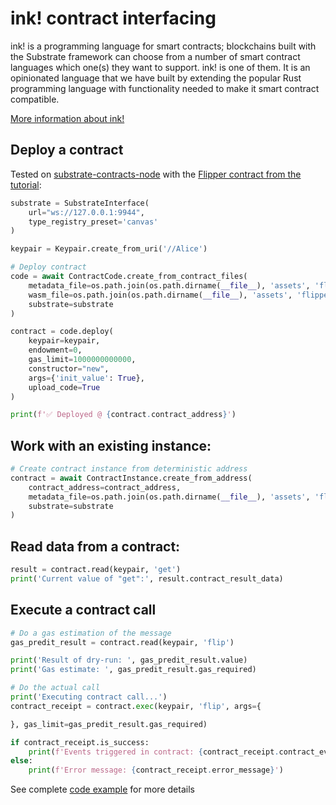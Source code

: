 # ink! contract interfacing
ink! is a programming language for smart contracts; blockchains built with the Substrate framework can choose from a 
number of smart contract languages which one(s) they want to support. ink! is one of them. It is an opinionated 
language that we have built by extending the popular Rust programming language with functionality needed to make 
it smart contract compatible.

[More information about ink!](https://use.ink/)

## Deploy a contract 

Tested on [substrate-contracts-node](https://github.com/paritytech/substrate-contracts-node) with the [Flipper contract from the tutorial](https://docs.substrate.io/tutorials/smart-contracts/prepare-your-first-contract/):

```python
substrate = SubstrateInterface(
    url="ws://127.0.0.1:9944",
    type_registry_preset='canvas'
)

keypair = Keypair.create_from_uri('//Alice')

# Deploy contract
code = await ContractCode.create_from_contract_files(
    metadata_file=os.path.join(os.path.dirname(__file__), 'assets', 'flipper.json'),
    wasm_file=os.path.join(os.path.dirname(__file__), 'assets', 'flipper.wasm'),
    substrate=substrate
)

contract = code.deploy(
    keypair=keypair,
    endowment=0,
    gas_limit=1000000000000,
    constructor="new",
    args={'init_value': True},
    upload_code=True
)

print(f'✅ Deployed @ {contract.contract_address}')
```

## Work with an existing instance:

```python
# Create contract instance from deterministic address
contract = await ContractInstance.create_from_address(
    contract_address=contract_address,
    metadata_file=os.path.join(os.path.dirname(__file__), 'assets', 'flipper.json'),
    substrate=substrate
)
```

## Read data from a contract:

```python
result = contract.read(keypair, 'get')
print('Current value of "get":', result.contract_result_data)
```

## Execute a contract call

```python
# Do a gas estimation of the message
gas_predit_result = contract.read(keypair, 'flip')

print('Result of dry-run: ', gas_predit_result.value)
print('Gas estimate: ', gas_predit_result.gas_required)

# Do the actual call
print('Executing contract call...')
contract_receipt = contract.exec(keypair, 'flip', args={

}, gas_limit=gas_predit_result.gas_required)

if contract_receipt.is_success:
    print(f'Events triggered in contract: {contract_receipt.contract_events}')
else:
    print(f'Error message: {contract_receipt.error_message}')
```

See complete [code example](https://github.com/dipdup-io/aiosubstrate/blob/master/examples/create_and_exec_contract.py) for more details
